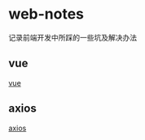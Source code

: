 # web-notes
记录前端开发中所踩的一些坑及解决办法  
## vue
[vue](https://github.com/WilburQ/web-notes/blob/main/vue/mark.md)
## axios
[axios](https://github.com/WilburQ/web-notes/blob/main/axios/mark.md)
